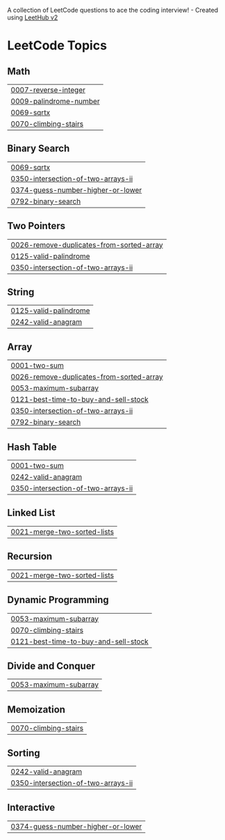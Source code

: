 A collection of LeetCode questions to ace the coding interview! - Created using [LeetHub v2](https://github.com/arunbhardwaj/LeetHub-2.0)
<!---LeetCode Topics Start-->
# LeetCode Topics
## Math
|  |
| ------- |
| [0007-reverse-integer](https://github.com/MahimaaShri/leetcode/tree/master/0007-reverse-integer) |
| [0009-palindrome-number](https://github.com/MahimaaShri/leetcode/tree/master/0009-palindrome-number) |
| [0069-sqrtx](https://github.com/MahimaaShri/leetcode/tree/master/0069-sqrtx) |
| [0070-climbing-stairs](https://github.com/MahimaaShri/leetcode/tree/master/0070-climbing-stairs) |
## Binary Search
|  |
| ------- |
| [0069-sqrtx](https://github.com/MahimaaShri/leetcode/tree/master/0069-sqrtx) |
| [0350-intersection-of-two-arrays-ii](https://github.com/MahimaaShri/leetcode/tree/master/0350-intersection-of-two-arrays-ii) |
| [0374-guess-number-higher-or-lower](https://github.com/MahimaaShri/leetcode/tree/master/0374-guess-number-higher-or-lower) |
| [0792-binary-search](https://github.com/MahimaaShri/leetcode/tree/master/0792-binary-search) |
## Two Pointers
|  |
| ------- |
| [0026-remove-duplicates-from-sorted-array](https://github.com/MahimaaShri/leetcode/tree/master/0026-remove-duplicates-from-sorted-array) |
| [0125-valid-palindrome](https://github.com/MahimaaShri/leetcode/tree/master/0125-valid-palindrome) |
| [0350-intersection-of-two-arrays-ii](https://github.com/MahimaaShri/leetcode/tree/master/0350-intersection-of-two-arrays-ii) |
## String
|  |
| ------- |
| [0125-valid-palindrome](https://github.com/MahimaaShri/leetcode/tree/master/0125-valid-palindrome) |
| [0242-valid-anagram](https://github.com/MahimaaShri/leetcode/tree/master/0242-valid-anagram) |
## Array
|  |
| ------- |
| [0001-two-sum](https://github.com/MahimaaShri/leetcode/tree/master/0001-two-sum) |
| [0026-remove-duplicates-from-sorted-array](https://github.com/MahimaaShri/leetcode/tree/master/0026-remove-duplicates-from-sorted-array) |
| [0053-maximum-subarray](https://github.com/MahimaaShri/leetcode/tree/master/0053-maximum-subarray) |
| [0121-best-time-to-buy-and-sell-stock](https://github.com/MahimaaShri/leetcode/tree/master/0121-best-time-to-buy-and-sell-stock) |
| [0350-intersection-of-two-arrays-ii](https://github.com/MahimaaShri/leetcode/tree/master/0350-intersection-of-two-arrays-ii) |
| [0792-binary-search](https://github.com/MahimaaShri/leetcode/tree/master/0792-binary-search) |
## Hash Table
|  |
| ------- |
| [0001-two-sum](https://github.com/MahimaaShri/leetcode/tree/master/0001-two-sum) |
| [0242-valid-anagram](https://github.com/MahimaaShri/leetcode/tree/master/0242-valid-anagram) |
| [0350-intersection-of-two-arrays-ii](https://github.com/MahimaaShri/leetcode/tree/master/0350-intersection-of-two-arrays-ii) |
## Linked List
|  |
| ------- |
| [0021-merge-two-sorted-lists](https://github.com/MahimaaShri/leetcode/tree/master/0021-merge-two-sorted-lists) |
## Recursion
|  |
| ------- |
| [0021-merge-two-sorted-lists](https://github.com/MahimaaShri/leetcode/tree/master/0021-merge-two-sorted-lists) |
## Dynamic Programming
|  |
| ------- |
| [0053-maximum-subarray](https://github.com/MahimaaShri/leetcode/tree/master/0053-maximum-subarray) |
| [0070-climbing-stairs](https://github.com/MahimaaShri/leetcode/tree/master/0070-climbing-stairs) |
| [0121-best-time-to-buy-and-sell-stock](https://github.com/MahimaaShri/leetcode/tree/master/0121-best-time-to-buy-and-sell-stock) |
## Divide and Conquer
|  |
| ------- |
| [0053-maximum-subarray](https://github.com/MahimaaShri/leetcode/tree/master/0053-maximum-subarray) |
## Memoization
|  |
| ------- |
| [0070-climbing-stairs](https://github.com/MahimaaShri/leetcode/tree/master/0070-climbing-stairs) |
## Sorting
|  |
| ------- |
| [0242-valid-anagram](https://github.com/MahimaaShri/leetcode/tree/master/0242-valid-anagram) |
| [0350-intersection-of-two-arrays-ii](https://github.com/MahimaaShri/leetcode/tree/master/0350-intersection-of-two-arrays-ii) |
## Interactive
|  |
| ------- |
| [0374-guess-number-higher-or-lower](https://github.com/MahimaaShri/leetcode/tree/master/0374-guess-number-higher-or-lower) |
<!---LeetCode Topics End-->